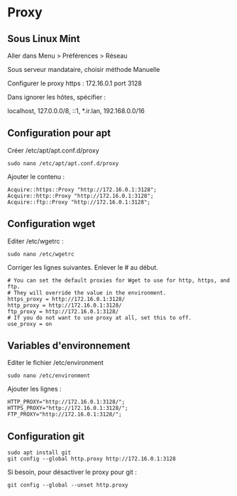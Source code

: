 # Proxy

## Sous Linux Mint
Aller dans Menu > Préférences > Réseau

Sous serveur mandataire, choisir méthode Manuelle

Configurer le proxy https : 172.16.0.1 port 3128

Dans ignorer les hôtes, spécifier :

localhost, 127.0.0.0/8, ::1, *.ir.lan, 192.168.0.0/16

## Configuration pour apt
Créer /etc/apt/apt.conf.d/proxy
```
sudo nano /etc/apt/apt.conf.d/proxy
```
Ajouter le contenu :
```
Acquire::https::Proxy "http://172.16.0.1:3128";
Acquire::http::Proxy "http://172.16.0.1:3128";
Acquire::ftp::Proxy "http://172.16.0.1:3128";
```

## Configuration wget

Editer /etc/wgetrc :
```
sudo nano /etc/wgetrc
```
Corriger les lignes suivantes. Enlever le # au début.
```
# You can set the default proxies for Wget to use for http, https, and ftp.
# They will override the value in the environment.
https_proxy = http://172.16.0.1:3128/
http_proxy = http://172.16.0.1:3128/
ftp_proxy = http://172.16.0.1:3128/
# If you do not want to use proxy at all, set this to off.
use_proxy = on
```
## Variables d'environnement

Editer le fichier /etc/environment
```
sudo nano /etc/environment
```
Ajouter les lignes :
```
HTTP_PROXY="http://172.16.0.1:3128/";
HTTPS_PROXY="http://172.16.0.1:3128/";
FTP_PROXY="http://172.16.0.1:3128/";
```
## Configuration git

```
sudo apt install git
git config --global http.proxy http://172.16.0.1:3128
```

Si besoin, pour désactiver le proxy pour git :

```
git config --global --unset http.proxy
```

